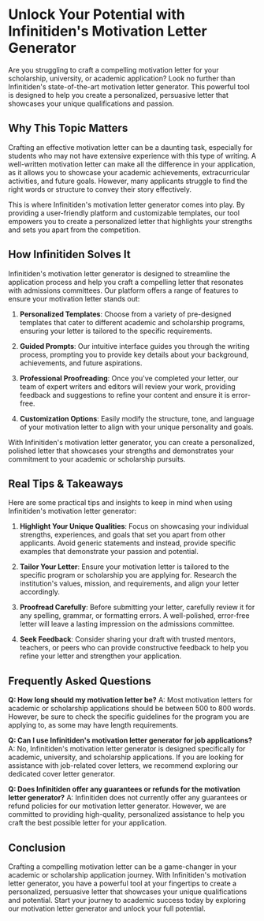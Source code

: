 # Unlock Your Potential with Infinitiden's Motivation Letter Generator

Are you struggling to craft a compelling motivation letter for your scholarship, university, or academic application? Look no further than Infinitiden's state-of-the-art motivation letter generator. This powerful tool is designed to help you create a personalized, persuasive letter that showcases your unique qualifications and passion.

## Why This Topic Matters

Crafting an effective motivation letter can be a daunting task, especially for students who may not have extensive experience with this type of writing. A well-written motivation letter can make all the difference in your application, as it allows you to showcase your academic achievements, extracurricular activities, and future goals. However, many applicants struggle to find the right words or structure to convey their story effectively.

This is where Infinitiden's motivation letter generator comes into play. By providing a user-friendly platform and customizable templates, our tool empowers you to create a personalized letter that highlights your strengths and sets you apart from the competition.

## How Infinitiden Solves It

Infinitiden's motivation letter generator is designed to streamline the application process and help you craft a compelling letter that resonates with admissions committees. Our platform offers a range of features to ensure your motivation letter stands out:

1. **Personalized Templates**: Choose from a variety of pre-designed templates that cater to different academic and scholarship programs, ensuring your letter is tailored to the specific requirements.

2. **Guided Prompts**: Our intuitive interface guides you through the writing process, prompting you to provide key details about your background, achievements, and future aspirations.

3. **Professional Proofreading**: Once you've completed your letter, our team of expert writers and editors will review your work, providing feedback and suggestions to refine your content and ensure it is error-free.

4. **Customization Options**: Easily modify the structure, tone, and language of your motivation letter to align with your unique personality and goals.

With Infinitiden's motivation letter generator, you can create a personalized, polished letter that showcases your strengths and demonstrates your commitment to your academic or scholarship pursuits.

## Real Tips & Takeaways

Here are some practical tips and insights to keep in mind when using Infinitiden's motivation letter generator:

1. **Highlight Your Unique Qualities**: Focus on showcasing your individual strengths, experiences, and goals that set you apart from other applicants. Avoid generic statements and instead, provide specific examples that demonstrate your passion and potential.

2. **Tailor Your Letter**: Ensure your motivation letter is tailored to the specific program or scholarship you are applying for. Research the institution's values, mission, and requirements, and align your letter accordingly.

3. **Proofread Carefully**: Before submitting your letter, carefully review it for any spelling, grammar, or formatting errors. A well-polished, error-free letter will leave a lasting impression on the admissions committee.

4. **Seek Feedback**: Consider sharing your draft with trusted mentors, teachers, or peers who can provide constructive feedback to help you refine your letter and strengthen your application.

## Frequently Asked Questions

**Q: How long should my motivation letter be?**
A: Most motivation letters for academic or scholarship applications should be between 500 to 800 words. However, be sure to check the specific guidelines for the program you are applying to, as some may have length requirements.

**Q: Can I use Infinitiden's motivation letter generator for job applications?**
A: No, Infinitiden's motivation letter generator is designed specifically for academic, university, and scholarship applications. If you are looking for assistance with job-related cover letters, we recommend exploring our dedicated cover letter generator.

**Q: Does Infinitiden offer any guarantees or refunds for the motivation letter generator?**
A: Infinitiden does not currently offer any guarantees or refund policies for our motivation letter generator. However, we are committed to providing high-quality, personalized assistance to help you craft the best possible letter for your application.

## Conclusion

Crafting a compelling motivation letter can be a game-changer in your academic or scholarship application journey. With Infinitiden's motivation letter generator, you have a powerful tool at your fingertips to create a personalized, persuasive letter that showcases your unique qualifications and potential. Start your journey to academic success today by exploring our motivation letter generator and unlock your full potential.